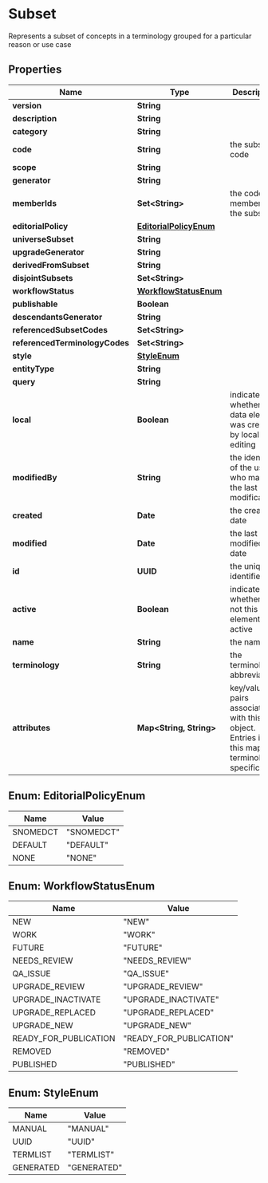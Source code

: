 

# Subset

Represents a subset of concepts in a terminology grouped for a particular reason or use case

## Properties

| Name | Type | Description | Notes |
|------------ | ------------- | ------------- | -------------|
|**version** | **String** |  |  [optional] |
|**description** | **String** |  |  [optional] |
|**category** | **String** |  |  [optional] |
|**code** | **String** | the subset code |  |
|**scope** | **String** |  |  [optional] |
|**generator** | **String** |  |  [optional] |
|**memberIds** | **Set&lt;String&gt;** | the codes for members of the subset |  [optional] |
|**editorialPolicy** | [**EditorialPolicyEnum**](#EditorialPolicyEnum) |  |  [optional] |
|**universeSubset** | **String** |  |  [optional] |
|**upgradeGenerator** | **String** |  |  [optional] |
|**derivedFromSubset** | **String** |  |  [optional] |
|**disjointSubsets** | **Set&lt;String&gt;** |  |  [optional] |
|**workflowStatus** | [**WorkflowStatusEnum**](#WorkflowStatusEnum) |  |  [optional] |
|**publishable** | **Boolean** |  |  [optional] |
|**descendantsGenerator** | **String** |  |  [optional] |
|**referencedSubsetCodes** | **Set&lt;String&gt;** |  |  [optional] |
|**referencedTerminologyCodes** | **Set&lt;String&gt;** |  |  [optional] |
|**style** | [**StyleEnum**](#StyleEnum) |  |  [optional] |
|**entityType** | **String** |  |  [optional] |
|**query** | **String** |  |  [optional] |
|**local** | **Boolean** | indicates whether this data element was created by local editing |  |
|**modifiedBy** | **String** | the identifier of the user who made the last modification |  |
|**created** | **Date** | the created date |  |
|**modified** | **Date** | the last modified date |  |
|**id** | **UUID** | the unique identifier |  |
|**active** | **Boolean** | indicates whether or not this data element is active |  |
|**name** | **String** | the name |  |
|**terminology** | **String** | the terminology abbreviation |  |
|**attributes** | **Map&lt;String, String&gt;** | key/value pairs associated with this object. Entries in this map are terminology-specific |  [optional] |



## Enum: EditorialPolicyEnum

| Name | Value |
|---- | -----|
| SNOMEDCT | &quot;SNOMEDCT&quot; |
| DEFAULT | &quot;DEFAULT&quot; |
| NONE | &quot;NONE&quot; |



## Enum: WorkflowStatusEnum

| Name | Value |
|---- | -----|
| NEW | &quot;NEW&quot; |
| WORK | &quot;WORK&quot; |
| FUTURE | &quot;FUTURE&quot; |
| NEEDS_REVIEW | &quot;NEEDS_REVIEW&quot; |
| QA_ISSUE | &quot;QA_ISSUE&quot; |
| UPGRADE_REVIEW | &quot;UPGRADE_REVIEW&quot; |
| UPGRADE_INACTIVATE | &quot;UPGRADE_INACTIVATE&quot; |
| UPGRADE_REPLACED | &quot;UPGRADE_REPLACED&quot; |
| UPGRADE_NEW | &quot;UPGRADE_NEW&quot; |
| READY_FOR_PUBLICATION | &quot;READY_FOR_PUBLICATION&quot; |
| REMOVED | &quot;REMOVED&quot; |
| PUBLISHED | &quot;PUBLISHED&quot; |



## Enum: StyleEnum

| Name | Value |
|---- | -----|
| MANUAL | &quot;MANUAL&quot; |
| UUID | &quot;UUID&quot; |
| TERMLIST | &quot;TERMLIST&quot; |
| GENERATED | &quot;GENERATED&quot; |



